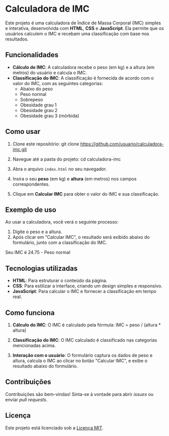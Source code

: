 # Calculadora de IMC

Este projeto é uma calculadora de Índice de Massa Corporal (IMC) simples e interativa, desenvolvida com **HTML**, **CSS** e **JavaScript**. Ela permite que os usuários calculem o IMC e recebam uma classificação com base nos resultados.

## Funcionalidades

- **Cálculo de IMC**: A calculadora recebe o peso (em kg) e a altura (em metros) do usuário e calcula o IMC.
- **Classificação do IMC**: A classificação é fornecida de acordo com o valor do IMC, com as seguintes categorias:
  - Abaixo do peso
  - Peso normal
  - Sobrepeso
  - Obesidade grau 1
  - Obesidade grau 2
  - Obesidade grau 3 (mórbida)
  
## Como usar

1. Clone este repositório:
   git clone https://github.com/usuario/calculadora-imc.git

2. Navegue até a pasta do projeto:
   cd calculadora-imc

3. Abra o arquivo `index.html` no seu navegador.

4. Insira o seu **peso** (em kg) e **altura** (em metros) nos campos correspondentes.

5. Clique em **Calcular IMC** para obter o valor do IMC e sua classificação.

## Exemplo de uso

Ao usar a calculadora, você verá o seguinte processo:

1. Digite o peso e a altura.
2. Após clicar em "Calcular IMC", o resultado será exibido abaixo do formulário, junto com a classificação do IMC.

Seu IMC é 24.75 - Peso normal

## Tecnologias utilizadas

- **HTML**: Para estruturar o conteúdo da página.
- **CSS**: Para estilizar a interface, criando um design simples e responsivo.
- **JavaScript**: Para calcular o IMC e fornecer a classificação em tempo real.

## Como funciona

1. **Cálculo do IMC**: O IMC é calculado pela fórmula:
   IMC = peso / (altura * altura)

2. **Classificação do IMC**: O IMC calculado é classificado nas categorias mencionadas acima.

3. **Interação com o usuário**: O formulário captura os dados de peso e altura, calcula o IMC ao clicar no botão "Calcular IMC", e exibe o resultado abaixo do formulário.

## Contribuições

Contribuições são bem-vindas! Sinta-se à vontade para abrir *issues* ou enviar *pull requests*.

## Licença

Este projeto está licenciado sob a [Licença MIT](LICENSE).
